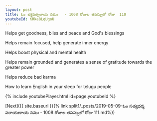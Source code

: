 ```yaml
---
layout: post
title: ఓం భక్తవత్సలాయ నమః   - 1008 రోజుల తపస్సులో రోజు  110
youtubeId: KRke8LqUgoU
---
```

 
 
Helps get goodness, bliss and peace and God's blessings
 
Helps remain focused, help generate inner energy 
 
Helps boost physical and mental health 
 
Helps remain grounded and generates a sense of gratitude towards the greater power 
 
Helps reduce bad karma
 
How to learn English in your sleep for telugu people
 
 
 
 


{% include youtubePlayer.html id=page.youtubeId %}
 
[Next]({{ site.baseurl }}{% link split1/_posts/2019-05-09-ఓం సత్యధర్మ పరాయణాయ నమః   - 1008 రోజుల తపస్సులో రోజు  111.md%})
 
